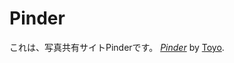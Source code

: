 # Pinder

これは、写真共有サイトPinderです。
[*Pinder*](http://railstutorial.jp/)
by [Toyo](http://michaelhartl.com/).
